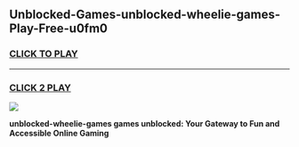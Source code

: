 
## Unblocked-Games-unblocked-wheelie-games-Play-Free-u0fm0
<h3>
<a href="https://premium76.site?title=unblocked-wheelie-games&ref=18A">CLICK TO PLAY</a></h3>
<hr>

<h3>
<a href="https://premium76.site?title=unblocked-wheelie-games&ref=18A">CLICK 2 PLAY</a>
  
</h3>

<a href="https://premium76.site?title=unblocked-wheelie-games&ref=18A"><img src="https://clearcache.store/games.png"></a>


**unblocked-wheelie-games games unblocked: Your Gateway to Fun and Accessible Online Gaming**
